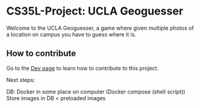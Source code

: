 # CS35L-Project: UCLA Geoguesser

Welcome to the UCLA Geoguesser, a game where given multiple photos of a location on campus you have to guess where it is.

## How to contribute

Go to the [Dev page](./dev.md) to learn how to contribute to this project.


Next steps: 

DB: Docker in some place on computer (Docker compose (shell script))
Store images in DB < preloaded images
